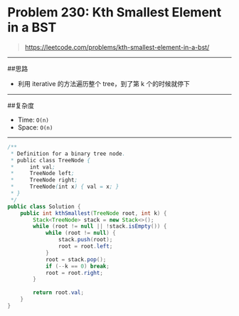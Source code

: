 # Problem 230: Kth Smallest Element in a BST

> https://leetcode.com/problems/kth-smallest-element-in-a-bst/

----------
##思路
* 利用 iterative 的方法遍历整个 tree，到了第 k 个的时候就停下

---------
##复杂度
* Time: `O(n)`
* Space: `O(n)`

------------


```java
/**
 * Definition for a binary tree node.
 * public class TreeNode {
 *     int val;
 *     TreeNode left;
 *     TreeNode right;
 *     TreeNode(int x) { val = x; }
 * }
 */
public class Solution {
    public int kthSmallest(TreeNode root, int k) {
        Stack<TreeNode> stack = new Stack<>();
        while (root != null || !stack.isEmpty()) {
            while (root != null) {
                stack.push(root);
                root = root.left;
            }
            root = stack.pop();
            if (--k == 0) break;
            root = root.right;
        }
        
        return root.val;
    }
}
```

